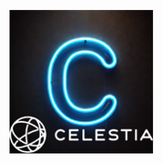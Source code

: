 [<img src='https://raw.githubusercontent.com/dvjromashkin/Celestia-Tools/main/assets/image.png' alt='CELESTIA'  width='50%'>](https://celestia.org/)

